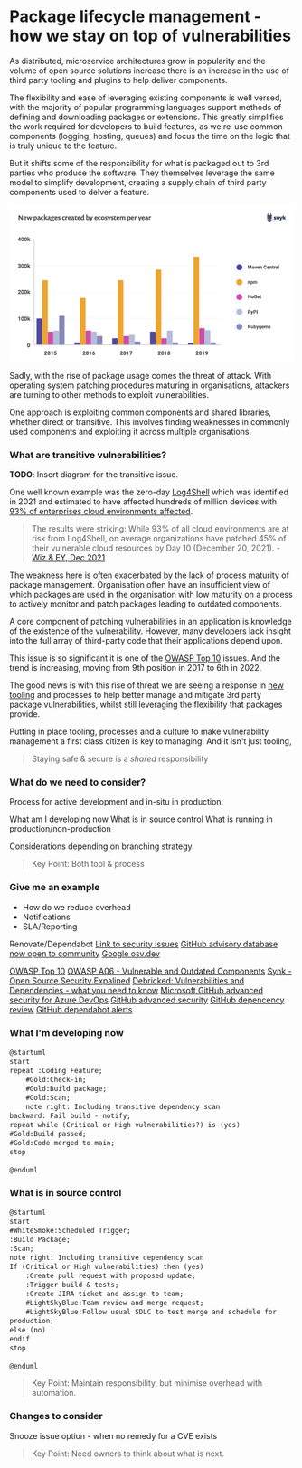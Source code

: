 
# Package lifecycle management - how we stay on top of vulnerabilities

As distributed, microservice architectures grow in popularity and the volume of open source solutions increase there is an increase in the use of third party tooling and plugins to help deliver components. 

The flexibility and ease of leveraging existing components is well versed, with the majority of popular programming languages support methods of defining and downloading packages or extensions. This greatly simplifies the work required for developers to build features, as we re-use common components (logging, hosting, queues) and focus the time on the logic that is truly unique to the feature. 

But it shifts some of the responsibility for what is packaged out to 3rd parties who produce the software. They themselves leverage the same model to simplify development, creating a supply chain of third party components used to delver a feature. 

![The rise of new packages - [Source](https://snyk.io/series/open-source-security/)](../images/learn-packages-by-ecosystem.png)

Sadly, with the rise of package usage comes the threat of attack. With operating system patching procedures maturing in organisations, attackers are turning to other methods to exploit vulnerabilities. 

One approach is exploiting common components and shared libraries, 
	whether direct or transitive. This involves finding weaknesses in commonly used components and exploiting it across multiple organisations. 

### What are transitive vulnerabilities? 

**TODO**: Insert diagram for the transitive issue.  

One well known example was the zero-day [Log4Shell](https://www.dynatrace.com/news/blog/what-is-log4shell/) which was identified in 2021 and estimated to have affected hundreds of million devices with [93% of enterprises cloud environments affected](https://www.wiz.io/blog/10-days-later-enterprises-halfway-through-patching-log4shell). 

> The results were striking: While 93% of all cloud environments are at risk from Log4Shell, on average organizations have patched 45% of their vulnerable cloud resources by Day 10 (December 20, 2021). - [Wiz & EY, Dec 2021](https://www.wiz.io/blog/10-days-later-enterprises-halfway-through-patching-log4shell)

The weakness here is often exacerbated by the lack of process maturity of package management. Organisation often have an insufficient view of which packages are used in the organisation with low maturity on a process to actively monitor and patch packages leading to outdated components.

A core component of patching vulnerabilities in an application is knowledge of the existence of the vulnerability. However, many developers lack insight into the full array of third-party code that their applications depend upon.

This issue is so significant it is one of the [OWASP Top 10](https://owasp.org/Top10/A06_2021-Vulnerable_and_Outdated_Components/) issues. And the trend is increasing, moving from 9th position in 2017 to 6th in 2022.  

The good news is with this rise of threat we are seeing a response in [new tooling](https://github.com/google/osv.dev) and processes to help better manage and mitigate 3rd party package vulnerabilities, whilst still leveraging the flexibility that packages provide. 

Putting in place tooling, processes and a culture to make vulnerability management a first class citizen is key to managing. And it isn't just tooling,

> Staying safe & secure is a *shared* responsibility 

### What do we need to consider? 
Process for active development and in-situ in production.

What am I developing now
What is in source control
What is running in production/non-production

Considerations depending on branching strategy.

> Key Point: Both tool & process

### Give me an example
- How do we reduce overhead
- Notifications
- SLA/Reporting

Renovate/Dependabot
[Link to security issues](https://github.com/renovatebot/renovate/issues/6562)
[GitHub advisory database now open to community](https://github.blog/2022-02-22-github-advisory-database-now-open-to-community-contributions/)
[Google osv.dev](https://github.com/google/osv.dev)


[OWASP Top 10](https://owasp.org/www-project-top-ten/)
[OWASP A06 - Vulnerable and Outdated Components](https://owasp.org/Top10/A06_2021-Vulnerable_and_Outdated_Components/)
[Synk - Open Source Security Expalined](https://snyk.io/series/open-source-security/)
[Debricked: Vulnerabilities and Dependencies - what you need to know](https://debricked.com/blog/vulnerabilities-dependencies/)
[Microsoft GitHub advanced security for Azure DevOps](https://devblogs.microsoft.com/devops/integrate-security-into-your-developer-workflow-with-github-advanced-security-for-azure-devops/) 
[GitHub advanced security](https://docs.github.com/en/get-started/learning-about-github/about-github-advanced-security)
[GitHub depencency review](https://docs.github.com/en/code-security/supply-chain-security/understanding-your-software-supply-chain/about-dependency-review)
[GitHub dependabot alerts](https://docs.github.com/en/code-security/dependabot/dependabot-alerts/about-dependabot-alerts#dependabot-alerts-for-vulnerable-dependencies)

### What I'm developing now
```plantuml
@startuml
start
repeat :Coding Feature;
    #Gold:Check-in;
    #Gold:Build package;
    #Gold:Scan;
    note right: Including transitive dependency scan
backward: Fail build - notify;
repeat while (Critical or High vulnerabilities?) is (yes)
#Gold:Build passed;
#Gold:Code merged to main;
stop

@enduml
```

### What is in source control
```plantuml
@startuml
start
#WhiteSmoke:Scheduled Trigger;
:Build Package;
:Scan;
note right: Including transitive dependency scan
If (Critical or High vulnerabilities) then (yes)
    :Create pull request with proposed update;
    :Trigger build & tests;
    :Create JIRA ticket and assign to team;
    #LightSkyBlue:Team review and merge request;
    #LightSkyBlue:Follow usual SDLC to test merge and schedule for production;
else (no)
endif    
stop

@enduml
```

> Key Point: Maintain responsibility, but minimise overhead with automation. 

### Changes to consider

Snooze issue option - when no remedy for a CVE exists

> Key Point: Need owners to think about what is next. 